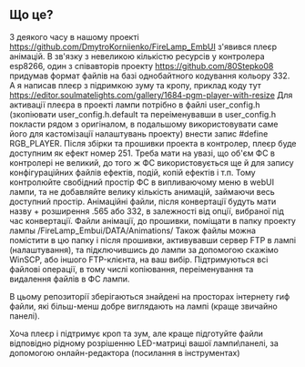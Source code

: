 ## Що це?

З деякого часу в нашому проекті https://github.com/DmytroKorniienko/FireLamp_EmbUI з'явився плеєр анімацій.
В зв'язку з невеликою кількістю ресурсів у контролера esp8266, один з співавторів проекту https://github.com/80Stepko08 придумав формат файлів на базі однобайтного кодування кольору 332. А я написав плеєр з підримкою зуму та кропу, приклад коду тут https://editor.soulmatelights.com/gallery/1684-pgm-player-with-resize
Для активації плеєра в проекті лампи потрібно в файлі user_config.h (зкопіювати user_config.h.default та переіменувавши в user_config.h покласти рядом з оригіналом, в подальшому використовувати саме його для кастомізації налаштувань проекту) внести запис #define RGB_PLAYER. Після збірки та прошивки проекта в контролер, плеєр буде доступним як ефект номер 251. 
Треба мати на увазі, що об'єм ФС в контролері не великий, до того ж ФС використовується ще й для запису конфігураційних файлів ефектів, подій, копій ефектів і т.п. Тому контролюйте свобідний простір ФС в випливаючому меню в webUI лампи, та не добавляйте велику кількість анимацій, займаючи весь доступний простір.
Анімаційні файли, після конвертації будуть мати назву + розширення .565 або 332, в залежності від опції, вибраної під час конвертації.
Файли анімації, до прошивки, поміщати в папку проекту лампы /FireLamp_Embui/DATA/Animations/
Також файлы можна помістити в цю папку і після прошивки, активувавши сервер FTP в лампі (налаштування), та підключившись до лампи за допомогою скажімо WinSCP, або іншого FTP-клієнта, на ваш вибір. Підтримуються всі файлові операції, в тому числі копіювання, переіменування та видалення файлів в ФС лампи.

В цьому репозиторії зберігаються знайдені на просторах інтернету гиф файли, які більш-менш добре виглядають на лампі (краще звичайно панелі). 

Хоча плеєр і підтримує кроп та зум, але краще підготуйте файли відповідно рідному розрішенню LED-матриці вашої лампи\панелі, за допомогою онлайн-редактора (посилання в інструментах) 
